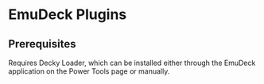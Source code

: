 # EmuDeck Plugins

## Prerequisites

Requires Decky Loader, which can be installed either through the EmuDeck application on the Power Tools page or manually. 
